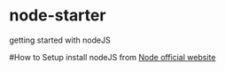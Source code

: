 # node-starter
getting started with nodeJS

#How to Setup
install nodeJS from [Node official website](http://nodejs.org)
